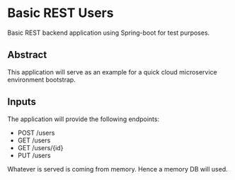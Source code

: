 # Basic REST Users
Basic REST backend application using Spring-boot for test purposes.

## Abstract ##
This application will serve as an example for a quick cloud microservice environment bootstrap.

## Inputs ##
The application will provide the following endpoints:

* POST /users
* GET /users
* GET /users/{id}
* PUT /users

Whatever is served is coming from memory. Hence a memory DB will used.
